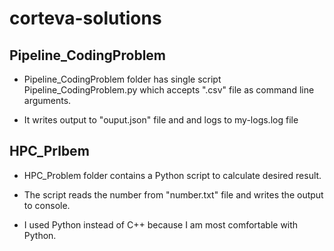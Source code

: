 # corteva-solutions

## Pipeline_CodingProblem

* Pipeline_CodingProblem folder has single script Pipeline_CodingProblem.py which accepts ".csv" file as command line arguments. 

* It writes output to "ouput.json" file and and logs to my-logs.log file

## HPC_Prlbem

* HPC_Problem folder contains a Python script to calculate desired result.

* The script reads the number from "number.txt" file and writes the output to console.

* I used Python instead of C++ because I am most comfortable with Python.
